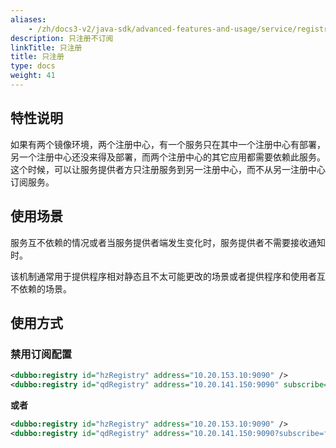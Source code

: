 ```yaml
---
aliases:
    - /zh/docs3-v2/java-sdk/advanced-features-and-usage/service/registry-only/
description: 只注册不订阅
linkTitle: 只注册
title: 只注册
type: docs
weight: 41
---
```



## 特性说明
如果有两个镜像环境，两个注册中心，有一个服务只在其中一个注册中心有部署，另一个注册中心还没来得及部署，而两个注册中心的其它应用都需要依赖此服务。这个时候，可以让服务提供者方只注册服务到另一注册中心，而不从另一注册中心订阅服务。


## 使用场景
服务互不依赖的情况或者当服务提供者端发生变化时，服务提供者不需要接收通知时。

该机制通常用于提供程序相对静态且不太可能更改的场景或者提供程序和使用者互不依赖的场景。

## 使用方式
### 禁用订阅配置

```xml
<dubbo:registry id="hzRegistry" address="10.20.153.10:9090" />
<dubbo:registry id="qdRegistry" address="10.20.141.150:9090" subscribe="false" />
```

**或者**

```xml
<dubbo:registry id="hzRegistry" address="10.20.153.10:9090" />
<dubbo:registry id="qdRegistry" address="10.20.141.150:9090?subscribe=false" />
```
